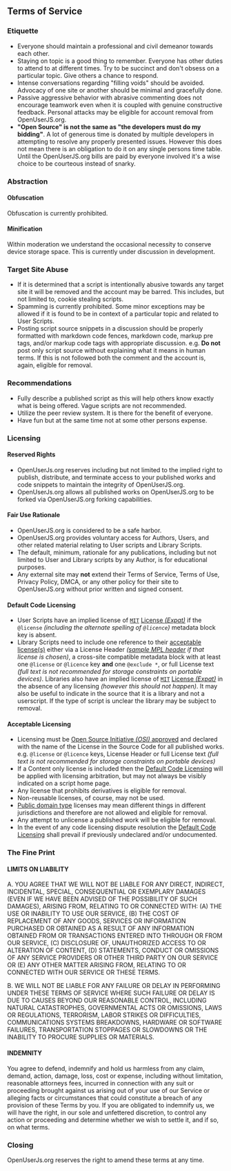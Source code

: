 ## Terms of Service

### Etiquette
* Everyone should maintain a professional and civil demeanor towards each other.
* Staying on topic is a good thing to remember. Everyone has other duties to attend to at different times. Try to be succinct and don't obsess on a particular topic. Give others a chance to respond.
* Intense conversations regarding "filling voids" should be avoided. Advocacy of one site or another should be minimal and gracefully done.
* Passive aggressive behavior with abrasive commenting does not encourage teamwork even when it is coupled with genuine constructive feedback. Personal attacks may be eligible for account removal from OpenUserJS.org.
* **"Open Source" is not the same as "the developers must do my bidding"**. A lot of generous time is donated by multiple developers in attempting to resolve any properly presented issues. However this does not mean there is an obligation to do it on any single persons time table. Until the OpenUserJS.org bills are paid by everyone involved it's a wise choice to be courteous instead of snarky.

### Abstraction

#### Obfuscation

Obfuscation is currently prohibited.

#### Minification

Within moderation we understand the occasional necessity to conserve device storage space. This is currently under discussion in development.

### Target Site Abuse

* If it is determined that a script is intentionally abusive towards any target site it will be removed and the account may be barred. This includes, but not limited to, cookie stealing scripts.
* Spamming is currently prohibited. Some minor exceptions may be allowed if it is found to be in context of a particular topic and related to User Scripts.
* Posting script source snippets in a discussion should be properly formatted with markdown code fences, markdown code, markup pre tags,  and/or markup code tags with appropriate discussion. e.g. **Do not** post only script source without explaining what it means in human terms. If this is not followed both the comment and the account is, again, eligible for removal.

### Recommendations

* Fully describe a published script as this will help others know exactly what is being offered. Vague scripts are not recommended.
* Utilize the peer review system. It is there for the benefit of everyone.
* Have fun but at the same time not at some other persons expense.

### Licensing

#### Reserved Rights

* OpenUserJs.org reserves including but not limited to the implied right to publish, distribute, and terminate access to your published works and code snippets to maintain the integrity of OpenUserJS.org.
* OpenUserJs.org allows all published works on OpenUserJS.org to be forked via OpenUserJS.org forking capabilities.

#### Fair Use Rationale
* OpenUserJS.org is considered to be a safe harbor.
* OpenUserJS.org provides voluntary access for Authors, Users, and other related material relating to User scripts and Library Scripts.
* The default, minimum, rationale for any publications, including but not limited to User and Library scripts by any Author, is for educational purposes.
* Any external site may **not** extend their Terms of Service, Terms of Use, Privacy Policy, DMCA, or any other policy for their site to OpenUserJS.org without prior written and signed consent.

#### Default Code Licensing

* User Scripts have an implied license of [`MIT`][spdxMITLicense] [License *(Expat)*][osiMITLicenseExpat] if the `@license` *(including the alternate spelling of `@licence`)* metadata block key is absent.
* Library Scripts need to include one reference to their [acceptable license(s)][oujsAcceptableLicensing] either via a License Header *([sample MPL header][mozMPLHeaders] if that license is chosen)*, a cross-site compatible metadata block with at least one `@license` or `@licence` key **and** one `@exclude *`, or full License text *(full text is not recommended for storage constraints on portable devices)*. Libraries also have an implied license of [`MIT`][spdxMITLicense] [License *(Expat)*][osiMITLicenseExpat] in the absence of any licensing *(however this should not happen)*. It may also be useful to indicate in the source that it is a library and not a userscript. If the type of script is unclear the library may be subject to removal.

#### Acceptable Licensing
* Licensing must be [Open Source Initiative *(OSI)* approved][osiApprovedLicenses] and declared with the name of the License in the Source Code for all published works. e.g. `@license` or `@licence` keys, License Header or full License text *(full text is not recommended for storage constraints on portable devices)*
* If a Content only license is included then the [Default Code Licensing][oujsDefaultCodeLicensing] will be applied with licensing arbitration, but may not always be visibly indicated on a script home page.
* Any license that prohibits derivatives is eligible for removal.
* Non-reusable licenses, of course, may not be used.
* [Public domain type][osiPublicDomain] licenses may mean different things in different jurisdictions and therefore are not allowed and eligible for removal.
* Any attempt to unlicense a published work will be eligible for removal.
* In the event of any code licensing dispute resolution the [Default Code Licensing][oujsDefaultCodeLicensing] shall prevail if previously undeclared and/or undocumented.

### The Fine Print

#### LIMITS ON LIABILITY

A. YOU AGREE THAT WE WILL NOT BE LIABLE FOR ANY DIRECT, INDIRECT, INCIDENTAL, SPECIAL, CONSEQUENTIAL OR EXEMPLARY DAMAGES (EVEN IF WE HAVE BEEN ADVISED OF THE POSSIBILITY OF SUCH DAMAGES), ARISING FROM, RELATING TO OR CONNECTED WITH: (A) THE USE OR INABILITY TO USE OUR SERVICE, (B) THE COST OF REPLACEMENT OF ANY GOODS, SERVICES OR INFORMATION PURCHASED OR OBTAINED AS A RESULT OF ANY INFORMATION OBTAINED FROM OR TRANSACTIONS ENTERED INTO THROUGH OR FROM OUR SERVICE, (C) DISCLOSURE OF, UNAUTHORIZED ACCESS TO OR ALTERATION OF CONTENT, (D) STATEMENTS, CONDUCT OR OMISSIONS OF ANY SERVICE PROVIDERS OR OTHER THIRD PARTY ON OUR SERVICE OR (E) ANY OTHER MATTER ARISING FROM, RELATING TO OR CONNECTED WITH OUR SERVICE OR THESE TERMS.

B. WE WILL NOT BE LIABLE FOR ANY FAILURE OR DELAY IN PERFORMING UNDER THESE TERMS OF SERVICE WHERE SUCH FAILURE OR DELAY IS DUE TO CAUSES BEYOND OUR REASONABLE CONTROL, INCLUDING NATURAL CATASTROPHES, GOVERNMENTAL ACTS OR OMISSIONS, LAWS OR REGULATIONS, TERRORISM, LABOR STRIKES OR DIFFICULTIES, COMMUNICATIONS SYSTEMS BREAKDOWNS, HARDWARE OR SOFTWARE FAILURES, TRANSPORTATION STOPPAGES OR SLOWDOWNS OR THE INABILITY TO PROCURE SUPPLIES OR MATERIALS.

#### INDEMNITY

You agree to defend, indemnify and hold us harmless from any claim, demand, action, damage, loss, cost or expense, including without limitation, reasonable attorneys fees, incurred in connection with any suit or proceeding brought against us arising out of your use of our Service or alleging facts or circumstances that could constitute a breach of any provision of these Terms by you. If you are obligated to indemnify us, we will have the right, in our sole and unfettered discretion, to control any action or proceeding and determine whether we wish to settle it, and if so, on what terms.

### Closing

OpenUserJs.org reserves the right to amend these terms at any time.

[mozMPLHeaders]: https://www.mozilla.org/MPL/headers/
[oujsDefaultCodeLicensing]: #default-code-licensing
[oujsAcceptableLicensing]: #acceptable-licensing
[spdxMITLicense]: https://spdx.org/licenses/MIT.html
[osiMITLicenseExpat]: https://opensource.org/licenses/MIT
[osiApprovedLicenses]: https://opensource.org/licenses/category
[osiPublicDomain]: https://opensource.org/faq#public-domain
